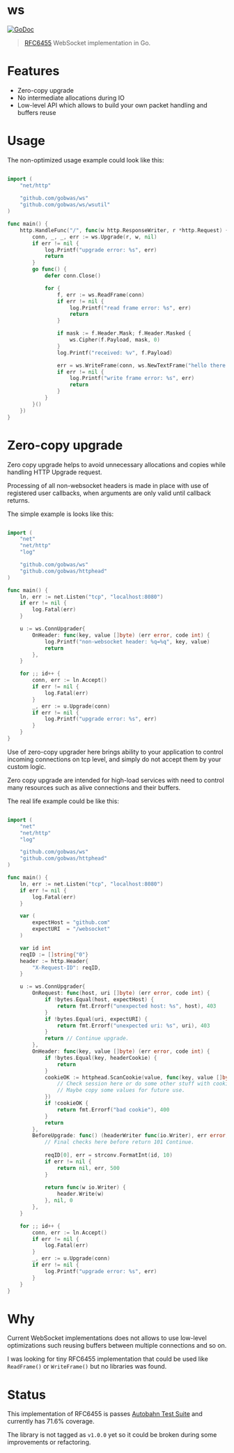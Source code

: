 # ws

[![GoDoc][godoc-image]][godoc-url] 

> [RFC6455][rfc-url] WebSocket implementation in Go.

# Features

- Zero-copy upgrade
- No intermediate allocations during IO
- Low-level API which allows to build your own packet handling and buffers
  reuse

# Usage

The non-optimized usage example could look like this:

```go

import (
	"net/http"
	
	"github.com/gobwas/ws"
	"github.com/gobwas/ws/wsutil"
)

func main() {
	http.HandleFunc("/", func(w http.ResponseWriter, r *http.Request) {
		conn, _, _, err := ws.Upgrade(r, w, nil)
		if err != nil {
			log.Printf("upgrade error: %s", err)
			return
		}
		go func() {
			defer conn.Close()

			for {
				f, err := ws.ReadFrame(conn)
				if err != nil {
					log.Printf("read frame error: %s", err)
					return
				}

				if mask := f.Header.Mask; f.Header.Masked {
					ws.Cipher(f.Payload, mask, 0)
				}
				log.Printf("received: %v", f.Payload)

				err = ws.WriteFrame(conn, ws.NewTextFrame("hello there!"))
				if err != nil {
					log.Printf("write frame error: %s", err)
					return
				}
			}
		}()
	})
}

```

# Zero-copy upgrade

Zero copy upgrade helps to avoid unnecessary allocations and copies while handling HTTP Upgrade request.

Processing of all non-websocket headers is made in place with use of registered user callbacks, when arguments are only valid until callback returns.

The simple example is looks like this:

```go

import (
	"net"
	"net/http"
	"log"

	"github.com/gobwas/ws"
	"github.com/gobwas/httphead"
)

func main() {
	ln, err := net.Listen("tcp", "localhost:8080")
	if err != nil {
		log.Fatal(err)
	}

	u := ws.ConnUpgrader{
		OnHeader: func(key, value []byte) (err error, code int) {
			log.Printf("non-websocket header: %q=%q", key, value)
			return
		},
	}

	for ;; id++ {
		conn, err := ln.Accept()
		if err != nil {
			log.Fatal(err)
		}
		_, err := u.Upgrade(conn)
		if err != nil {
			log.Printf("upgrade error: %s", err)
		}
	}
}
```

Use of zero-copy upgrader here brings ability to your application to control
incoming connections on tcp level, and simply do not accept them by your custom
logic.

Zero copy upgrade are intended for high-load services with need to control many
resources such as alive connections and their buffers.

The real life example could be like this:

```go

import (
	"net"
	"net/http"
	"log"

	"github.com/gobwas/ws"
	"github.com/gobwas/httphead"
)

func main() {
	ln, err := net.Listen("tcp", "localhost:8080")
	if err != nil {
		log.Fatal(err)
	}

	var (
		expectHost = "github.com"
		expectURI  = "/websocket"
	)

	var id int
	reqID := []string{"0"}
	header := http.Header{
		"X-Request-ID": reqID,
	}

	u := ws.ConnUpgrader{
		OnRequest: func(host, uri []byte) (err error, code int) {
			if !bytes.Equal(host, expectHost) {
				return fmt.Errorf("unexpected host: %s", host), 403
			}
			if !bytes.Equal(uri, expectURI) {
				return fmt.Errorf("unexpected uri: %s", uri), 403
			}
			return // Continue upgrade.
		},
		OnHeader: func(key, value []byte) (err error, code int) {
			if !bytes.Equal(key, headerCookie) {
				return
			}
			cookieOK := httphead.ScanCookie(value, func(key, value []byte) bool {
				// Check session here or do some other stuff with cookies.
				// Maybe copy some values for future use.
			})
			if !cookieOK {
				return fmt.Errorf("bad cookie"), 400
			}
			return
		},
		BeforeUpgrade: func() (headerWriter func(io.Writer), err error, code int) {
			// Final checks here before return 101 Continue.
			
			reqID[0], err = strconv.FormatInt(id, 10)
			if err != nil {
				return nil, err, 500
			}
			
			return func(w io.Writer) {
				header.Write(w)
			}, nil, 0
		},
	}

	for ;; id++ {
		conn, err := ln.Accept()
		if err != nil {
			log.Fatal(err)
		}
		_, err := u.Upgrade(conn)
		if err != nil {
			log.Printf("upgrade error: %s", err)
		}
	}
}
```

# Why

Current WebSocket implementations does not allows to use low-level
optimizations such reusing buffers between multiple connections and so on.

I was looking for tiny RFC6455 implementation that could be used like
`ReadFrame()` or `WriteFrame()` but no libraries was found.

# Status

This implementation of RFC6455 is passes [Autobahn Test Suite](https://github.com/crossbario/autobahn-testsuite) and currently has
71.6% coverage.

The library is not tagged as `v1.0.0` yet so it could be broken during some improvements
or refactoring.



[rfc-url]: https://tools.ietf.org/html/rfc6455
[godoc-image]: https://godoc.org/github.com/gobwas/ws?status.svg
[godoc-url]: https://godoc.org/github.com/gobwas/ws
[travis-image]: https://travis-ci.org/gobwas/ws.svg?branch=master
[travis-url]: https://travis-ci.org/gobwas/ws

